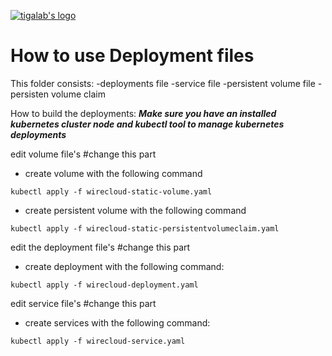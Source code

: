 [![tigalab's logo](https://raw.githubusercontent.com/tigalab/kubernetes-deployments-docker-wirecloud/tigalab/1.3-kubernetes-deployments/tiga-ico.JPG)](https://www.tiga.com.tr/)


# How to use Deployment files
This folder consists:
-deployments file
-service file
-persistent volume file
-persisten volume claim

How to build the deployments:
***Make sure you have  an installed kubernetes cluster node and kubectl tool to manage kubernetes deployments***




edit volume file's #change this part
- create volume with the following command
 ```
kubectl apply -f wirecloud-static-volume.yaml
```

- create persistent volume with the following command
```
kubectl apply -f wirecloud-static-persistentvolumeclaim.yaml
```

edit the deployment file's #change this part
- create deployment with the following command:
```
kubectl apply -f wirecloud-deployment.yaml
```

edit service file's #change this part
- create services with the following command:
```
kubectl apply -f wirecloud-service.yaml
```







